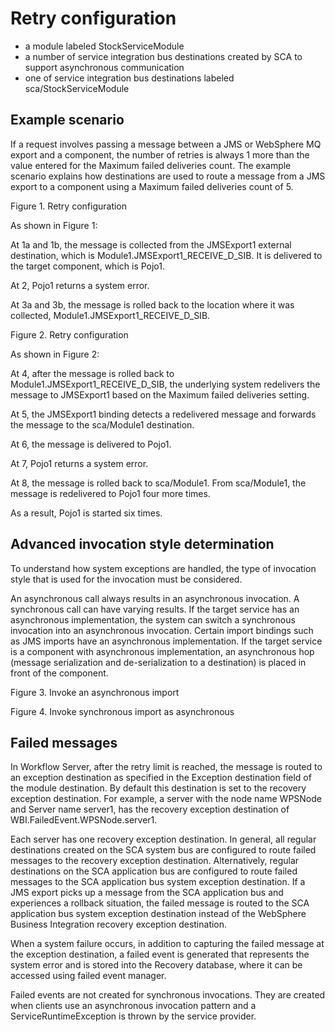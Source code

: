 <!-- image -->

# Retry configuration

- a module labeled StockServiceModule
- a number of service integration bus destinations created by SCA to support asynchronous
communication
- one of service integration bus destinations labeled
sca/StockServiceModule

## Example scenario

If a request involves passing a message between a JMS or WebSphere MQ export and a component, the
number of retries is always 1 more than the value entered for the Maximum failed
deliveries count. The example scenario explains how destinations are used to route a
message from a JMS export to a component using a  Maximum failed deliveries
count of 5.

Figure 1. Retry configuration

<!-- image -->

As shown in Figure 1:

At 1a and 1b, the message is collected from the JMSExport1 external destination, which is
Module1.JMSExport1\_RECEIVE\_D\_SIB. It is delivered to the target component,
which is Pojo1.

At 2, Pojo1 returns a system error.

At 3a and 3b, the message is rolled back to the location where it was collected,
Module1.JMSExport1\_RECEIVE\_D\_SIB.

Figure 2. Retry configuration

<!-- image -->

As shown in Figure 2:

At 4, after the message is rolled back to
Module1.JMSExport1\_RECEIVE\_D\_SIB, the underlying system redelivers the
message to JMSExport1 based on the Maximum failed
deliveries setting.

At 5, the JMSExport1 binding detects a redelivered message and forwards
the message to the sca/Module1 destination.

At 6, the message is delivered to Pojo1.

At 7, Pojo1 returns a system error.

At 8, the message is rolled back to sca/Module1. From
sca/Module1, the message is redelivered to Pojo1 four
more times.

As a result, Pojo1 is started six times.

## Advanced invocation style determination

To understand how system exceptions are handled, the type of invocation style that is used for
the invocation must be considered.

An asynchronous call always results in an asynchronous invocation. A synchronous call can have
varying results. If the target service has an asynchronous implementation, the system can switch a
synchronous invocation into an asynchronous invocation. Certain import bindings such as JMS imports
have an asynchronous implementation. If the target service is a component with asynchronous
implementation, an asynchronous hop (message serialization and de-serialization to a destination) is
placed in front of the component.

Figure 3. Invoke an asynchronous import

<!-- image -->

Figure 4. Invoke synchronous import as asynchronous

<!-- image -->

## Failed messages

In Workflow Server, after the retry limit is reached, the message is
routed to an exception destination as specified in the Exception destination
field of the module destination. By default this destination is set to the recovery exception
destination. For example, a server with the node name WPSNode and Server name
server1, has the recovery exception destination of
WBI.FailedEvent.WPSNode.server1.

Each server has one recovery exception destination. In general, all regular destinations created
on the SCA system bus are configured to route failed messages to the recovery exception destination.
Alternatively, regular destinations on the SCA application bus are configured to route failed
messages to the SCA application bus system exception destination. If a JMS export picks up a message
from the SCA application bus and experiences a rollback situation, the failed message is routed to
the SCA application bus system exception destination instead of the WebSphere Business Integration
recovery exception destination.

When a system failure occurs, in addition to capturing the failed message at the exception
destination, a failed event is generated that represents the system error and is stored into the
Recovery database, where it can be accessed using failed event manager.

Failed events are not created for synchronous invocations. They are created when clients use an
asynchronous invocation pattern and a ServiceRuntimeException is thrown by the
service provider.